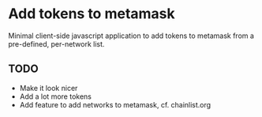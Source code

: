 # Add tokens to metamask

Minimal client-side javascript application to add tokens to metamask from a
pre-defined, per-network list.

## TODO

* Make it look nicer
* Add a lot more tokens
* Add feature to add networks to metamask, cf. chainlist.org
